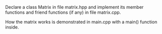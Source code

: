 Declare a class Matrix in file matrix.hpp and implement its member functions and friend functions (if any) in file matrix.cpp. 

How the matrix works is demonstrated in main.cpp with a main() function inside.

